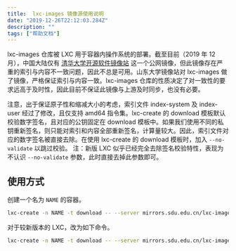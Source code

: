 ```yaml
---
title:  lxc-images 镜像源使用说明
date: "2019-12-26T22:12:03.284Z"
description: ""
tags: ["帮助文档"]
---
```

lxc-images 仓库被 LXC 用于容器内操作系统的部署。截至目前（2019 年 12 月），中国大陆仅有 [清华大学开源软件镜像站](https://mirrors.tuna.tsinghua.edu.cn/help/lxc-images/) 这一个公网镜像，但此镜像存在严重的索引与内容不一致问题，因此不总是可用。山东大学镜像站对 lxc-images 做了镜像，严格保证索引与内容一致。lxc-images 仓库的性质决定了对一致性的要求远高于及时性，因此目前不保证此镜像与上游及时同步，也没有必要。

注意，出于保证原子性和缩减大小的考虑，索引文件 index-system 及 index-user 经过了修改，且仅支持 amd64 指令集。lxc-create 的 download 模板默认校验数字签名，且对应的公钥固定在 download 模板中。如果我们使用不同的私钥重新签名，则只能对索引和内容全部重新签名，计算量较大。因此，索引文件对应的数字签名被直接去除。在使用 lxc-create 的 download 模板时，加入 `--no-validate` 以跳过校验。
注：新版 LXC 似乎已经完全去除签名校验特性，表现为不认识 `--no-validate` 参数，此时直接去掉此参数即可。

## 使用方式

创建一个名为 `NAME` 的容器。

```bash
lxc-create -n NAME -t download -- --server mirrors.sdu.edu.cn/lxc-images --no-validate
```

对于较新版本的 LXC，改为如下命令。

```bash
lxc-create -n NAME -t download -- --server mirrors.sdu.edu.cn/lxc-images
```
